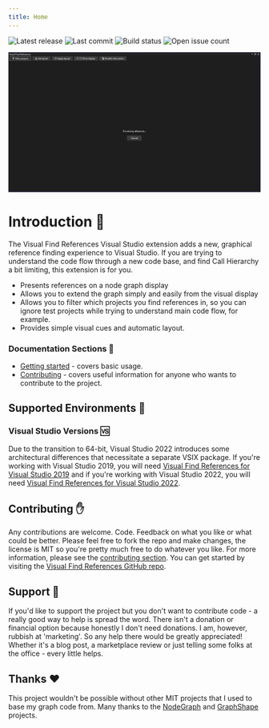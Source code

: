 ```yaml
---
title: Home
---
```

![Latest release](https://img.shields.io/github/v/release/mattwhitfield/VisualFindReferences?color=00A000) ![Last commit](https://img.shields.io/github/last-commit/mattwhitfield/VisualFindReferences?color=00A000) ![Build status](https://img.shields.io/github/workflow/status/mattwhitfield/VisualFindReferences/Extension%20build) ![Open issue count](https://img.shields.io/github/issues/mattwhitfield/VisualFindReferences)

![An animated gif paints 1000 words](assets/graph_animation.gif)

# Introduction 👀
The Visual Find References Visual Studio extension adds a new, graphical reference finding experience to Visual Studio. If you are trying to understand the code flow through a new code base, and find Call Hierarchy a bit limiting, this extension is for you.

* Presents references on a node graph display
* Allows you to extend the graph simply and easily from the visual display
* Allows you to filter which projects you find references in, so you can ignore test projects while trying to understand main code flow, for example.
* Provides simple visual cues and automatic layout.

### Documentation Sections 📖

* [Getting started](gettingstarted.md) - covers basic usage.
* [Contributing](contributing.md) - covers useful information for anyone who wants to contribute to the project.

## Supported Environments 🌳

### Visual Studio Versions 🆚
Due to the transition to 64-bit, Visual Studio 2022 introduces some architectural differences that necessitate a separate VSIX package. If you're working with Visual Studio 2019, you will need [Visual Find References for Visual Studio 2019](https://marketplace.visualstudio.com/items?itemName=MattWhitfield.VisualFindReferences) and if you're working with Visual Studio 2022, you will need [Visual Find References for Visual Studio 2022](https://marketplace.visualstudio.com/items?itemName=MattWhitfield.VisualFindReferencesVS2022).

## Contributing ✋

Any contributions are welcome. Code. Feedback on what you like or what could be better. Please feel free to fork the repo and make changes, the license is MIT so you're pretty much free to do whatever you like. For more information, please see the [contributing section](contributing.md). You can get started by visiting the [Visual Find References GitHub repo](https://github.com/mattwhitfield/VisualFindReferences).

## Support 🤝

If you'd like to support the project but you don't want to contribute code - a really good way to help is spread the word. There isn't a donation or financial option because honestly I don't need donations. I am, however, rubbish at 'marketing'. So any help there would be greatly appreciated! Whether it's a blog post, a marketplace review or just telling some folks at the office - every little helps.

## Thanks ❤

This project wouldn't be possible without other MIT projects that I used to base my graph code from. Many thanks to the [NodeGraph](https://github.com/lifeisforu/NodeGraph) and [GraphShape](https://github.com/KeRNeLith/GraphShape) projects.